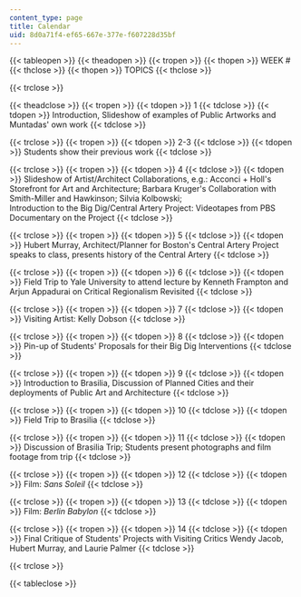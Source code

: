 ```yaml
---
content_type: page
title: Calendar
uid: 8d0a71f4-ef65-667e-377e-f607228d35bf
---
```


{{< tableopen >}}
{{< theadopen >}}
{{< tropen >}}
{{< thopen >}}
WEEK #
{{< thclose >}}
{{< thopen >}}
TOPICS
{{< thclose >}}

{{< trclose >}}

{{< theadclose >}}
{{< tropen >}}
{{< tdopen >}}
1
{{< tdclose >}}
{{< tdopen >}}
Introduction, Slideshow of examples of Public Artworks and Muntadas' own work
{{< tdclose >}}

{{< trclose >}}
{{< tropen >}}
{{< tdopen >}}
2-3
{{< tdclose >}}
{{< tdopen >}}
Students show their previous work
{{< tdclose >}}

{{< trclose >}}
{{< tropen >}}
{{< tdopen >}}
4
{{< tdclose >}}
{{< tdopen >}}
Slideshow of Artist/Architect Collaborations, e.g.: Acconci + Holl's Storefront for Art and Architecture; Barbara Kruger's Collaboration with Smith-Miller and Hawkinson; Silvia Kolbowski;  
Introduction to the Big Dig/Central Artery Project: Videotapes from PBS Documentary on the Project
{{< tdclose >}}

{{< trclose >}}
{{< tropen >}}
{{< tdopen >}}
5
{{< tdclose >}}
{{< tdopen >}}
Hubert Murray, Architect/Planner for Boston's Central Artery Project speaks to class, presents history of the Central Artery
{{< tdclose >}}

{{< trclose >}}
{{< tropen >}}
{{< tdopen >}}
6
{{< tdclose >}}
{{< tdopen >}}
Field Trip to Yale University to attend lecture by Kenneth Frampton and Arjun Appadurai on Critical Regionalism Revisited
{{< tdclose >}}

{{< trclose >}}
{{< tropen >}}
{{< tdopen >}}
7
{{< tdclose >}}
{{< tdopen >}}
Visiting Artist: Kelly Dobson
{{< tdclose >}}

{{< trclose >}}
{{< tropen >}}
{{< tdopen >}}
8
{{< tdclose >}}
{{< tdopen >}}
Pin-up of Students' Proposals for their Big Dig Interventions
{{< tdclose >}}

{{< trclose >}}
{{< tropen >}}
{{< tdopen >}}
9
{{< tdclose >}}
{{< tdopen >}}
Introduction to Brasilia, Discussion of Planned Cities and their deployments of Public Art and Architecture
{{< tdclose >}}

{{< trclose >}}
{{< tropen >}}
{{< tdopen >}}
10
{{< tdclose >}}
{{< tdopen >}}
Field Trip to Brasilia
{{< tdclose >}}

{{< trclose >}}
{{< tropen >}}
{{< tdopen >}}
11
{{< tdclose >}}
{{< tdopen >}}
Discussion of Brasilia Trip; Students present photographs and film footage from trip
{{< tdclose >}}

{{< trclose >}}
{{< tropen >}}
{{< tdopen >}}
12
{{< tdclose >}}
{{< tdopen >}}
Film: _Sans Soleil_
{{< tdclose >}}

{{< trclose >}}
{{< tropen >}}
{{< tdopen >}}
13
{{< tdclose >}}
{{< tdopen >}}
Film: _Berlin Babylon_
{{< tdclose >}}

{{< trclose >}}
{{< tropen >}}
{{< tdopen >}}
14
{{< tdclose >}}
{{< tdopen >}}
Final Critique of Students' Projects with Visiting Critics Wendy Jacob, Hubert Murray, and Laurie Palmer
{{< tdclose >}}

{{< trclose >}}

{{< tableclose >}}